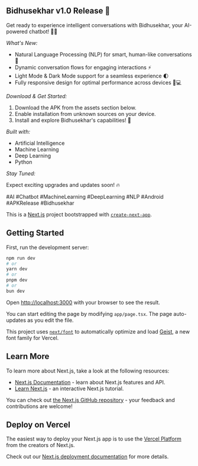 ## Bidhusekhar v1.0 Release 🚀

Get ready to experience intelligent conversations with Bidhusekhar, your AI-powered chatbot! 🤖✨

*What's New:*

- Natural Language Processing (NLP) for smart, human-like conversations 🤝
- Dynamic conversation flows for engaging interactions ⚡
- Light Mode & Dark Mode support for a seamless experience 🌓
- Fully responsive design for optimal performance across devices 📱💻

*Download & Get Started:*

1. Download the APK from the assets section below.
2. Enable installation from unknown sources on your device.
3. Install and explore Bidhusekhar's capabilities! 🚀

*Built with:*

- Artificial Intelligence
- Machine Learning
- Deep Learning
- Python

*Stay Tuned:*

Expect exciting upgrades and updates soon! 🔥

#AI #Chatbot #MachineLearning #DeepLearning #NLP #Android #APKRelease #Bidhusekhar

This is a [Next.js](https://nextjs.org) project bootstrapped with [`create-next-app`](https://nextjs.org/docs/app/api-reference/cli/create-next-app).

## Getting Started

First, run the development server:

```bash
npm run dev
# or
yarn dev
# or
pnpm dev
# or
bun dev
```

Open [http://localhost:3000](http://localhost:3000) with your browser to see the result.

You can start editing the page by modifying `app/page.tsx`. The page auto-updates as you edit the file.

This project uses [`next/font`](https://nextjs.org/docs/app/building-your-application/optimizing/fonts) to automatically optimize and load [Geist](https://vercel.com/font), a new font family for Vercel.

## Learn More

To learn more about Next.js, take a look at the following resources:

- [Next.js Documentation](https://nextjs.org/docs) - learn about Next.js features and API.
- [Learn Next.js](https://nextjs.org/learn) - an interactive Next.js tutorial.

You can check out [the Next.js GitHub repository](https://github.com/vercel/next.js) - your feedback and contributions are welcome!

## Deploy on Vercel

The easiest way to deploy your Next.js app is to use the [Vercel Platform](https://vercel.com/new?utm_medium=default-template&filter=next.js&utm_source=create-next-app&utm_campaign=create-next-app-readme) from the creators of Next.js.

Check out our [Next.js deployment documentation](https://nextjs.org/docs/app/building-your-application/deploying) for more details.
